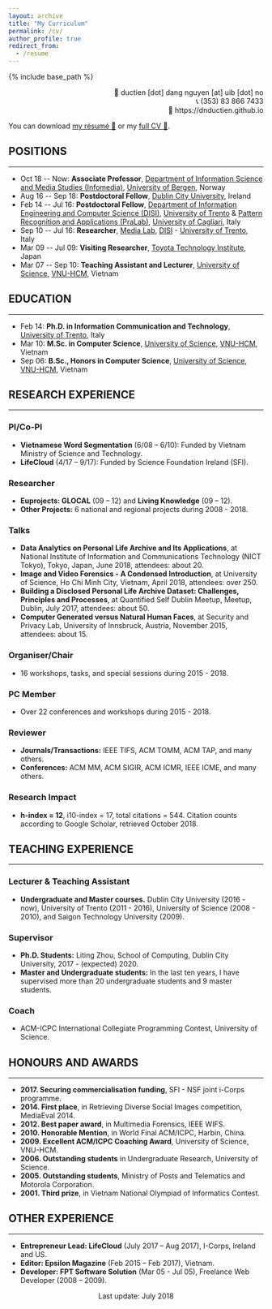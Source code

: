 ```yaml
---
layout: archive
title: "My Curriculum"
permalink: /cv/
author_profile: true
redirect_from:
  - /resume
---
```


{% include base_path %}

<div style="text-align: right">
&#128231; ductien [dot] dang nguyen [at] uib [dot] no<br/>
&#128222; (353) 83 866 7433<br/>
&#128279; https://dnductien.github.io
</div>

You can download [my résumé &#128206;](link) or my [full CV &#128206;](link).

## POSITIONS
-------
- Oct 18 -- Now: **Associate Professor**, [Department of Information Science and Media Studies (Infomedia)](https://www.uib.no/en/infomedia), [University of Bergen](https://www.uib.no/en), Norway 
- Aug 16 -- Sep 18: **Postdoctoral Fellow**, [Dublin City University](https://www.dcu.ie/), Ireland
- Feb 14 -- Jul 16: **Postdoctoral Fellow**, [Department of Information Engineering and Computer Science (DISI)](https://www.disi.unitn.it/), [University of Trento](https://www.unitn.it/) & [Pattern Recognition and Applications (PraLab)](http://pralab.diee.unica.it/), [University of Cagliari](https://www.unica.it/), Italy
- Sep 10 -- Jul 16: **Researcher**, [Media Lab](http://mmlab.disi.unitn.it/), [DISI](https://www.disi.unitn.it/) - [University of Trento](https://www.unitn.it/), Italy
- Mar 09 -- Jul 09: **Visiting Researcher**, [Toyota Technology Institute](https://www.toyota-ti.ac.jp/english/), Japan
- Mar 07 -- Sep 10: **Teaching Assistant and Lecturer**, [University of Science](https://hcmus.edu.vn/), [VNU-HCM](http://en.vnuhcm.edu.vn/), Vietnam

## EDUCATION
-------
- Feb 14: **Ph.D. in Information Communication and Technology**, [University of Trento](https://www.unitn.it/), Italy
- Mar 10: **M.Sc. in Computer Science**, [University of Science](https://hcmus.edu.vn/), [VNU-HCM](http://en.vnuhcm.edu.vn/), Vietnam
- Sep 06: **B.Sc., Honors in Computer Science**, [University of Science](https://hcmus.edu.vn/), [VNU-HCM](http://en.vnuhcm.edu.vn/), Vietnam

## RESEARCH EXPERIENCE
-------

### PI/Co-PI
- **Vietnamese Word Segmentation** (6/08 – 6/10): Funded by Vietnam Ministry of Science and Technology.
- **LifeCloud** (4/17 – 9/17): Funded by Science Foundation Ireland (SFI).

### Researcher
- **Euprojects: GLOCAL** (09 – 12) and **Living Knowledge** (09 – 12). 
- **Other Projects:** 6 national and regional projects during 2008 - 2018.

### Talks
- **Data Analytics on Personal Life Archive and Its Applications**, at National Institute of Information and Communications Technology (NICT Tokyo), Tokyo, Japan, June 2018, attendees: about 20.
- **Image and Video Forensics - A Condensed Introduction**, at University of Science, Ho Chi Minh City, Vietnam, April 2018, attendees: over 250. 
- **Building a Disclosed Personal Life Archive Dataset: Challenges, Principles and Processes**, at Quantified Self Dublin Meetup, Meetup, Dublin, July 2017, attendees: about 50. 
- **Computer Generated versus Natural Human Faces**, at Security and Privacy Lab, University of Innsbruck, Austria, November 2015, attendees: about 15.

### Organiser/Chair
- 16 workshops, tasks, and special sessions during 2015 - 2018.

### PC Member
- Over 22 conferences and workshops during 2015 - 2018.

### Reviewer
- **Journals/Transactions:** IEEE TIFS, ACM TOMM, ACM TAP, and many others. 
- **Conferences:** ACM MM, ACM SIGIR, ACM ICMR, IEEE ICME, and many others.

### Research Impact
- **h-index = 12**, i10-index = 17, total citations = 544. Citation counts according to Google Scholar, retrieved October 2018.

## TEACHING EXPERIENCE
-------
### Lecturer & Teaching Assistant
- **Undergraduate and Master courses.** Dublin City University (2016 - now), University of Trento (2011 - 2016), University of Science (2008 - 2010), and Saigon Technology University (2009).
 
### Supervisor
- **Ph.D. Students:** Liting Zhou, School of Computing, Dublin City University, 2017 - (expected) 2020.
- **Master and Undergraduate students:** In the last ten years, I have supervised more than 20 undergraduate students and 9 master students.

### Coach
- ACM-ICPC International Collegiate Programming Contest, University of Science.


## HONOURS AND AWARDS
------
- **2017. Securing commercialisation funding**, SFI - NSF joint i-Corps programme. 
- **2014. First place**, in Retrieving Diverse Social Images competition, MediaEval 2014. 
- **2012. Best paper award**, in Multimedia Forensics, IEEE WIFS.
- **2010. Honorable Mention**, in World Final ACM/ICPC, Harbin, China.
- **2009. Excellent ACM/ICPC Coaching Award**, University of Science, VNU-HCM. 
- **2006. Outstanding students** in Undergraduate Research, University of Science. 
- **2005. Outstanding students**, Ministry of Posts and Telematics and Motorola Corporation. 
- **2001. Third prize**, in Vietnam National Olympiad of Informatics Contest.


## OTHER EXPERIENCE
-------
- **Entrepreneur Lead: LifeCloud** (July 2017 – Aug 2017), I-Corps, Ireland and US.
- **Editor: Epsilon Magazine** (Feb 2015 – Feb 2017), Vietnam.
- **Developer: FPT Software Solution** (Mar 05 - Jul 05), Freelance Web Developer (2008 – 2009).

<!--## PERSONAL SKILLS
-------
### Languages
- **Vietnamese**, Mother tongue.
- **English**, Understanding: C1, Speaking: B2, Writing: B2.
- **Italian**, Understanding: A2, Speaking: A1, Writing: A1.

### Programming
- Multiple international awards in programming problem solving.
- Excellent level: C, C++, C#, Matlab, Pascal, Delphi.
- Good level: Python, PHP, Java, Perl, Javascript, Basic, Batch script.

### Tools and Libraries
- Excellent level: OpenCV, Keras, DIGITS, scikit-learn. 􏰁 
- Good level: LIRE, Image.NET.
- Others: Latex, Photoshop, Lightroom.-->

<center>Last update: July 2018</center>
